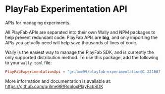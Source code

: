 # PlayFab Experimentation API

APIs for managing experiments.

All PlayFab APIs are separated into their own Wally and NPM packages to help prevent redundant code.
PlayFab APIs are **big**, and only importing the APIs you actually need will help save thousands of lines of code.

Wally is the easiest way to manage the PlayFab SDK, and is currently the only supported distribution method.
To use this package, add the following to your `wally.toml` file:

```toml
PlayFabExperimentationApi = "grilme99/playfab-experimentation@1.221007.0"
```

More information and documentation is available at:
https://github.com/grilme99/RobloxPlayFabSDK
